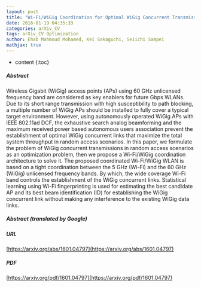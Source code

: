 ```yaml
---
layout: post
title: "Wi-Fi/WiGig Coordination for Optimal WiGig Concurrent Transmissions in Random Access Scenario"
date: 2016-01-19 04:35:33
categories: arXiv_CV
tags: arXiv_CV Optimization
author: Ehab Mahmoud Mohamed, Kei Sakaguchi, Seiichi Sampei
mathjax: true
---
```


* content
{:toc}

##### Abstract
Wireless Gigabit (WiGig) access points (APs) using 60 GHz unlicensed frequency band are considered as key enablers for future Gbps WLANs. Due to its short range transmission with high susceptibility to path blocking, a multiple number of WiGig APs should be installed to fully cover a typical target environment. However, using autonomously operated WiGig APs with IEEE 802.11ad DCF, the exhaustive search analog beamforming and the maximum received power based autonomous users association prevent the establishment of optimal WiGig concurrent links that maximize the total system throughput in random access scenarios. In this paper, we formulate the problem of WiGig concurrent transmissions in random access scenarios as an optimization problem, then we propose a Wi-Fi/WiGig coordination architecture to solve it. The proposed coordinated Wi-Fi/WiGig WLAN is based on a tight coordination between the 5 GHz (Wi-Fi) and the 60 GHz (WiGig) unlicensed frequency bands. By which, the wide coverage Wi-Fi band controls the establishment of the WiGig concurrent links. Statistical learning using Wi-Fi fingerprinting is used for estimating the best candidate AP and its best beam identification (ID) for establishing the WiGig concurrent link without making any interference to the existing WiGig data links.

##### Abstract (translated by Google)


##### URL
[https://arxiv.org/abs/1601.04797](https://arxiv.org/abs/1601.04797)

##### PDF
[https://arxiv.org/pdf/1601.04797](https://arxiv.org/pdf/1601.04797)

